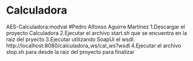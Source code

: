 # Calculadora
AES-Calculadora:modval
#Pedro Alfonso Aguirre Martinez
1.Descargar el proyecto Calculadora
2.Ejecutar el archivo start.sh que se encuentra en la raiz del pryecto
3.Ejecutar utilizando SoapUi el wsdl: http://localhost:8080/calculadora_ws/cal_ws?wsdl
4.Ejecutar el archivo stop.sh para desde la raiz del proyecto para finalizar
